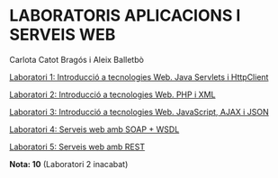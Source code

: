 # LABORATORIS APLICACIONS I SERVEIS WEB

Carlota Catot Bragós i Aleix Balletbò


[Laboratori 1: Introducció a tecnologies Web. Java Servlets i HttpClient]()

[Laboratori 2: Introducció a tecnologies Web. PHP i XML]()

[Laboratori 3: Introducció a tecnologies Web. JavaScript, AJAX i JSON]()

[Laboratori 4: Serveis web amb SOAP + WSDL]()

[Laboratori 5: Serveis web amb REST]()


**Nota: 10** (Laboratori 2 inacabat)
